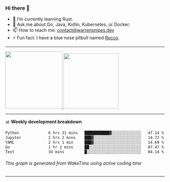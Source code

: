 ### Hi there 👋

- 🌱 I’m currently learning Rust.
- 💬 Ask me about Go, Java, Kotlin, Kubernetes, or Docker.
- 📫 How to reach me: contact@warrensnipes.dev
- ⚡ Fun fact: I have a blue nose pitbull named [Rocco](https://i.imgur.com/iLsSCKu.jpg).

-------


<a href="https://github.com/LockedThread/LockedThread">
  <img height="180em" src="https://github-readme-stats.vercel.app/api?username=LockedThread&theme=transparent&bg_color=00000000&show_icons=true&count_private=true" />
  <img height="174em" src="https://github-readme-stats.vercel.app/api/top-langs?username=LockedThread&theme=transparent&layout=compact&hide_progress=true&bg_color=00000000" />
  </a>

-------

📊 **Weekly development breakdown**
<!--START_SECTION:waka-->

```txt
Python             6 hrs 31 mins   ███████████▓░░░░░░░░░░░░░   47.14 %
Jupyter            2 hrs 2 mins    ███▓░░░░░░░░░░░░░░░░░░░░░   14.72 %
YAML               2 hrs 1 min     ███▓░░░░░░░░░░░░░░░░░░░░░   14.69 %
Go                 1 hr 2 mins     ██░░░░░░░░░░░░░░░░░░░░░░░   07.47 %
Text               34 mins         █░░░░░░░░░░░░░░░░░░░░░░░░   04.14 %
```

<!--END_SECTION:waka-->
###### *This graph is generated from WakeTime using active coding time*
-------
